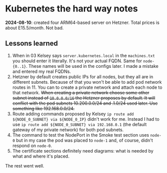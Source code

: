 # Kubernetes the hard way notes

**2024-08-10**: created four ARM64-based server on Hetzner. Total prices is about E15.5/month. Not bad.

## Lessons learned

1. When in 03 Kelsey says `server.kubernetes.local` in the `machines.txt` you should enter it literally.
It's not your actual FQDN.
Same for `node-{0..1}`.
These names will be used in the configs later.
I made a mistake and entered my real FQDNs.
2. Hetzner by default creates public IPs for all nodes, but they all are in different subnets. Because of that you won't be able to add pod network routes in 11. You can to create a private network and attach each node to that network. ~~When creating a private network choose some other subnet instead of `10.0.0.0/16` the Hetzner proposes by default. It will conflict with the pod subnets 10.200.0.0/24 and .1.0/24 used later. Use something like 192.168.0.0/24.~~
3. Route adding commands proposed by Kelsey  `ip route add ${NODE_0_SUBNET} via ${NODE_0_IP}` didn't work for me. Instead I had to use `ip route add ${NODE_0_SUBNET} via 192.168.0.1` (the default gateway of my private network) for both pod subnets.
4. The command to test the NodePort in the Smoke test section uses `node-0` but in my case the pod was placed to `node-1` and, of course, didn't respond on `node-0`.
5. The certificate sections definitely need diagrams: what is needed by what and where it's placed.

The rest went well.
